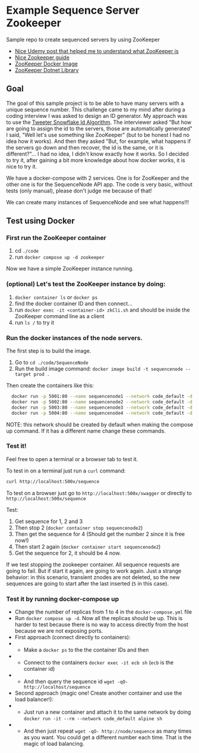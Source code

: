# Example Sequence Server Zookeeper
Sample repo to create sequenced servers by using ZooKeeper

- [Nice Udemy post that helped me to understand what ZooKeeper is](https://bikas-katwal.medium.com/zookeeper-introduction-designing-a-distributed-system-using-zookeeper-and-java-7f1b108e236e)
- [Nice Zookeeper guide](https://www.tutorialspoint.com/zookeeper/zookeeper_quick_guide.htm)
- [ZooKeeper Docker Image](https://hub.docker.com/_/zookeeper)
- [ZooKeeper Dotnet Library](https://github.com/shayhatsor/zookeeper)


## Goal

The goal of this sample project is to be able to have many servers with a unique sequence number. This challenge came to my mind after during a coding interview I was asked to design an ID generator. My approach was to use the [Tweeter Snowflake Id Algorithm](https://en.wikipedia.org/wiki/Snowflake_ID). The interviewer asked "But how are going to assign the id to the servers, those are automatically generated" I said, "Well let's use something like ZooKeeper" (but to be honest I had no idea how it works). And then they asked "But, for example, what happens if the servers go down and then recover, the id is the same, or it is different?"... I had no idea, I didn't know exactly how it works. So I decided to try it, after gaining a bit more knowledge about how docker works, it is nice to try it.

We have a docker-compose with 2 services. One is for ZooKeeper and the other one is for the SequenceNode API app. The code is very basic, without tests (only manual), please don't judge me because of that!

We can create many instances of SequenceNode and see what happens!!!


## Test using Docker

### First run the ZooKeeper container

1. cd `./code`
2. run `docker compose up -d zookeeper`

Now we have a simple ZooKeeper instance running.

### (optional) Let's test the ZooKeeper instance by doing:

1. `docker container ls` or `docker ps`
2. find the docker container ID and then connect...
3. run `docker exec -it <container-id> zkCli.sh` and should be inside the ZooKeeper command line as a client
4. run `ls /` to try it

### Run the docker instances of the node servers.

The first step is to build the image.

1. Go to `cd ./code/SequenceNode`
2. Run the build image command: `docker image build -t sequencenode --target prod . `

Then create the containers like this:

```bash
  docker run -p 5001:80 --name sequencenode1 --network code_default -d sequencenode
  docker run -p 5002:80 --name sequencenode2 --network code_default -d sequencenode
  docker run -p 5003:80 --name sequencenode3 --network code_default -d sequencenode
  docker run -p 5004:80 --name sequencenode4 --network code_default -d sequencenode
```

NOTE: this network should be created by default when making the compose up command. If it has a different name change these commands.

### Test it!

Feel free to open a terminal or a browser tab to test it.

To test in on a terminal just run a `curl` command:

```bash
curl http://localhost:500x/sequence
```

To test on a browser just go to `http://localhost:500x/swagger` or directly to `http://localhost:500x/sequence`

Test:
1. Get sequence for 1, 2 and 3
2. Then stop 2 (`docker container stop sequencenode2`)
3. Then get the sequence for 4 (Should get the number 2 since it is free now!)
4. Then start 2 again (`docker container start sequencenode2`)
5. Get the sequence for 2, it should be 4 now.

If we test stopping the zookeeper container. All sequence requests are going to fail. But if start it again, are going to work again. Just a strange behavior: in this scenario, transient znodes are not deleted, so the new sequences are going to start after the last inserted (`5` in this case).

### Test it by running docker-compose up

- Change the number of replicas from 1 to 4 in the `docker-compose.yml` file
- Run `docker compose up -d`. Now all the replicas should be up. This is harder to test because there is no way to access directly from the host because we are not exposing ports.
- First approach (connect directly to containers):
- - Make a `docker ps` to the the container IDs and then
- - Connect to the containers `docker exec -it ecb sh` (`ecb` is the container id)
- - And then query the sequence id `wget -qO- http://localhost/sequence`
- Second approach (magic one! Create another container and use the load balancer!):
- - Just run a new container and attach it to the same network by doing `docker run -it --rm --network code_default alpine sh`
- - And then just repeat `wget -qO- http://node/sequence` as many times as you want. You could get a different number each time. That is the magic of load balancing.
